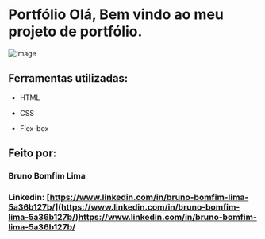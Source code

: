 # Portfólio Olá, Bem vindo ao meu projeto de portfólio.

![image](https://github.com/Bruno23111/portifolio-responsivo/assets/81599298/5028e145-5d9a-4c4e-b5ca-b701c9a15bc2)

## Ferramentas utilizadas:

* HTML

* CSS

* Flex-box

## Feito por:

### Bruno Bomfim Lima

### Linkedin: [https://www.linkedin.com/in/bruno-bomfim-lima-5a36b127b/](https://www.linkedin.com/in/bruno-bomfim-lima-5a36b127b/)https://www.linkedin.com/in/bruno-bomfim-lima-5a36b127b/

```
